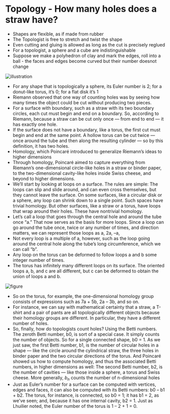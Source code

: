 # Topology - How many holes does a straw have?

- Shapes are flexible, as if made from rubber
- The Topologist is free to stretch and twist the shape
- Even cutting and gluing is allowed as long as the cut is precisely reglued
- For a topologist, a sphere and a cube are indistinguishable
- Suppose we make a polyhedron of clay and mark the edges, roll into a ball - the faces and edges become curved but their number doesnot change

![illustration](https://d2r55xnwy6nx47.cloudfront.net/uploads/2021/01/Topology_figures_1_MOBILE.svg)

- For any shape that is topologically a sphere, its Euler number is 2; for a donut-like torus, it’s 0; for a flat disk it’s 1
- Riemann observed that one way of counting holes was by seeing how many times the object could be cut without producing two pieces.
- For a surface with boundary, such as a straw with its two boundary circles, each cut must begin and end on a boundary. So, according to Riemann, because a straw can be cut only once — from end to end — it has exactly one hole.
- If the surface does not have a boundary, like a torus, the first cut must begin and end at the same point. A hollow torus can be cut twice — once around the tube and then along the resulting cylinder — so by this definition, it has two holes.
- Homology, which Poincaré introduced to generalize Riemann’s ideas to higher dimensions
-  Through homology, Poincaré aimed to capture everything from Riemann’s one-dimensional circle-like holes in a straw or binder paper, to the two-dimensional cavity-like holes inside Swiss cheese, and beyond to higher dimensions.
-  We’ll start by looking at loops on a surface. The rules are simple: The loops can slip and slide around, and can even cross themselves, but they cannot leave the surface. On some surfaces, like a circular disk or a sphere, any loop can shrink down to a single point. Such spaces have trivial homology. But other surfaces, like a straw or a torus, have loops that wrap around their holes. These have nontrivial homology.
-  Let’s call a loop that goes through the central hole and around the tube once “a.” That now serves as the basis for more loops. Since a loop can go around the tube once, twice or any number of times, and direction matters, we can represent those loops as a, 2a, –a,
-  Not every loop is a multiple of a, however, such as the loop going around the central hole along the tube’s long circumference, which we can call “b”.
-  Any loop on the torus can be deformed to follow loops a and b some integer number of times.
-  The torus has infinitely many different loops on its surface. The oriented loops a, b, and c are all different, but c can be deformed to obtain the union of loops a and b.

![figure](https://d2r55xnwy6nx47.cloudfront.net/uploads/2021/01/Topology_figures_4_MOBILE.svg)

- So on the torus, for example, the one-dimensional homology group consists of expressions such as 7a + 5b, 2a – 3b, and so on.
- For instance, we can say with mathematical certainty that a straw, a T-shirt and a pair of pants are all topologically different objects because their homology groups are different. In particular, they have a different number of holes.
- So, finally, how do topologists count holes? Using the Betti numbers. The zeroth Betti number, b0, is sort of a special case. It simply counts the number of objects. So for a single connected shape, b0 = 1. As we just saw, the first Betti number, b1, is the number of circular holes in a shape — like the circle around the cylindrical straw, the three holes in binder paper and the two circular directions of the torus. And Poincaré showed us how to compute homology, and thus the associated Betti numbers, in higher dimensions as well: The second Betti number, b2, is the number of cavities — like those inside a sphere, a torus and Swiss cheese. More generally, $b_n$ counts the number of n-dimensional holes
- Just as Euler’s number for a surface can be computed with vertices, edges and faces, it can also be computed with its Betti numbers: b0 – b1 + b2. The torus, for instance, is connected, so b0 = 1; it has b1 = 2, as we’ve seen; and, because it has one internal cavity, b2 = 1. Just as Lhuilier noted, the Euler number of the torus is 1 – 2 + 1 = 0.